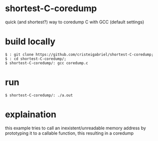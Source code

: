 # shortest-C-coredump
quick (and shortest?) way to coredump C with GCC (default settings)

# build locally
```
$ : git clone https://github.com/cristeigabriel/shortest-C-coredump;
$ : cd shortest-C-coredump/;
$ shortest-C-coredump/: gcc coredump.c
```

# run
```
$ shortest-C-coredump/: ./a.out
```

# explaination
this example tries to call an inexistent/unreadable memory address by prototyping it to a callable function, this resulting in a coredump
